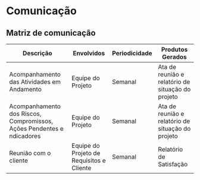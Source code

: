 # Comunicação
<!-- ## Introdução
O Gerenciamento de Tempo é uma etapa essencial de planejamento que visa organizar as atividades em ordem cronológica. -->

## Matriz de comunicação
<table class="table">
  <thead>
    <tr>
      <th scope="col">Descrição</th>
      <th scope="col">Envolvidos</th>
      <th scope="col">Periodicidade</th>
      <th scope="col">Produtos Gerados</th>
    </tr>
  </thead>
  <tbody>
    <tr>
      <td>Acompanhamento das Atividades em Andamento</td>
      <td>Equipe do Projeto</td>
      <td>Semanal</td>
      <td>Ata de reunião e relatório de situação do projeto</td>
    </tr>
    <tr>
      <td>Acompanhamento dos Riscos, Compromissos, Ações Pendentes e ndicadores</td>
      <td>Equipe do Projeto</td>
      <td>Semanal</td>
      <td>Ata de reunião e relatório de situação do projeto</td>
    </tr>
    <tr>
      <td>Reunião com o cliente</td>
      <td>Equipe do Projeto de Requisitos e Cliente</td>
      <td>Semanal</td>
      <td>Relatório de Satisfação</td>
    </tr>
  </tbody>
</table>